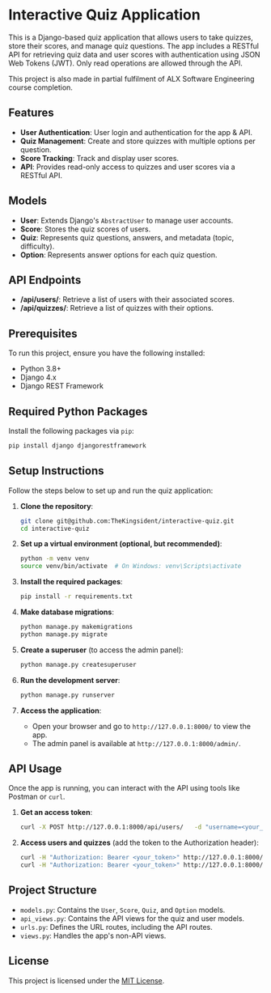 # Interactive Quiz Application

This is a Django-based quiz application that allows users to take quizzes, store their scores, and manage quiz questions. The app includes a RESTful API for retrieving quiz data and user scores with authentication using JSON Web Tokens (JWT). Only read operations are allowed through the API. 

This project is also made in partial fulfilment of ALX Software Engineering course completion.

## Features
- **User Authentication**: User login and authentication for the app & API.
- **Quiz Management**: Create and store quizzes with multiple options per question.
- **Score Tracking**: Track and display user scores.
- **API**: Provides read-only access to quizzes and user scores via a RESTful API.

## Models
- **User**: Extends Django's `AbstractUser` to manage user accounts.
- **Score**: Stores the quiz scores of users.
- **Quiz**: Represents quiz questions, answers, and metadata (topic, difficulty).
- **Option**: Represents answer options for each quiz question.

## API Endpoints
- **/api/users/**: Retrieve a list of users with their associated scores.
- **/api/quizzes/**: Retrieve a list of quizzes with their options.

## Prerequisites
To run this project, ensure you have the following installed:
- Python 3.8+
- Django 4.x
- Django REST Framework

## Required Python Packages
Install the following packages via `pip`:
```bash
pip install django djangorestframework
```

## Setup Instructions

Follow the steps below to set up and run the quiz application:

1. **Clone the repository**:
   ```bash
   git clone git@github.com:TheKingsident/interactive-quiz.git
   cd interactive-quiz
   ```

2. **Set up a virtual environment (optional, but recommended)**:
   ```bash
   python -m venv venv
   source venv/bin/activate  # On Windows: venv\Scripts\activate
   ```

3. **Install the required packages**:
   ```bash
   pip install -r requirements.txt
   ```

4. **Make database migrations**:
   ```bash
   python manage.py makemigrations
   python manage.py migrate
   ```

5. **Create a superuser** (to access the admin panel):
   ```bash
   python manage.py createsuperuser
   ```

6. **Run the development server**:
   ```bash
   python manage.py runserver
   ```

7. **Access the application**:
   - Open your browser and go to `http://127.0.0.1:8000/` to view the app.
   - The admin panel is available at `http://127.0.0.1:8000/admin/`.

## API Usage
Once the app is running, you can interact with the API using tools like Postman or `curl`.

1. **Get an access token**:
   ```bash
   curl -X POST http://127.0.0.1:8000/api/users/   -d "username=<your_username>&password=<your_password>"
   ```

2. **Access users and quizzes** (add the token to the Authorization header):
   ```bash
   curl -H "Authorization: Bearer <your_token>" http://127.0.0.1:8000/api/users/
   curl -H "Authorization: Bearer <your_token>" http://127.0.0.1:8000/api/quizzes/
   ```

## Project Structure
- `models.py`: Contains the `User`, `Score`, `Quiz`, and `Option` models.
- `api_views.py`: Contains the API views for the quiz and user models.
- `urls.py`: Defines the URL routes, including the API routes.
- `views.py`: Handles the app's non-API views.

## License
This project is licensed under the [MIT License](LICENSE).
